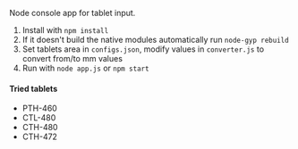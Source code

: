 Node console app for tablet input. 

1. Install with `npm install`
2. If it doesn't build the native modules automatically run `node-gyp rebuild`
3. Set tablets area in `configs.json`, modify values in `converter.js` to convert from/to mm values
4. Run with `node app.js` or `npm start`

#### Tried tablets
* PTH-460
* CTL-480
* CTH-480
* CTH-472